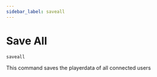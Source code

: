 ```yaml
---
sidebar_label: saveall
---
```


# Save All

```
saveall
```

This command saves the playerdata of all connected users

